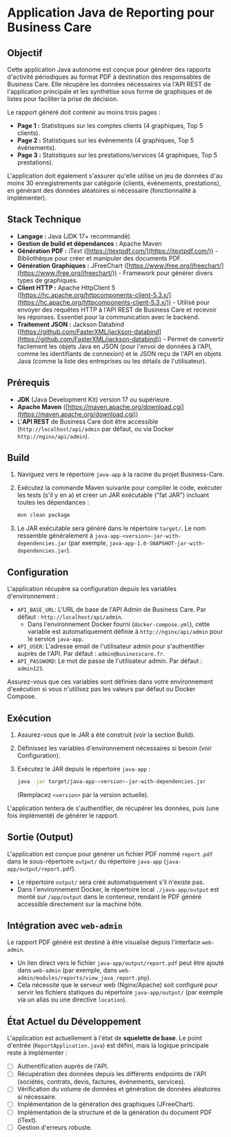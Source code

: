 # Application Java de Reporting pour Business Care

## Objectif

Cette application Java autonome est conçue pour générer des rapports d'activité périodiques au format PDF à destination des responsables de Business Care. Elle récupère les données nécessaires via l'API REST de l'application principale et les synthétise sous forme de graphiques et de listes pour faciliter la prise de décision.

Le rapport généré doit contenir au moins trois pages :
*   **Page 1 :** Statistiques sur les comptes clients (4 graphiques, Top 5 clients).
*   **Page 2 :** Statistiques sur les événements (4 graphiques, Top 5 événements).
*   **Page 3 :** Statistiques sur les prestations/services (4 graphiques, Top 5 prestations).

L'application doit également s'assurer qu'elle utilise un jeu de données d'au moins 30 enregistrements par catégorie (clients, événements, prestations), en générant des données aléatoires si nécessaire (fonctionnalité à implémenter).

## Stack Technique

*   **Langage :** Java (JDK 17+ recommandé)
*   **Gestion de build et dépendances :** Apache Maven
*   **Génération PDF :** iText ([https://itextpdf.com/](https://itextpdf.com/)) - Bibliothèque pour créer et manipuler des documents PDF.
*   **Génération Graphiques :** JFreeChart ([https://www.jfree.org/jfreechart/](https://www.jfree.org/jfreechart/)) - Framework pour générer divers types de graphiques.
*   **Client HTTP :** Apache HttpClient 5 ([https://hc.apache.org/httpcomponents-client-5.3.x/](https://hc.apache.org/httpcomponents-client-5.3.x/)) - Utilisé pour envoyer des requêtes HTTP à l'API REST de Business Care et recevoir les réponses. Essentiel pour la communication avec le backend.
*   **Traitement JSON :** Jackson Databind ([https://github.com/FasterXML/jackson-databind](https://github.com/FasterXML/jackson-databind)) - Permet de convertir facilement les objets Java en JSON (pour l'envoi de données à l'API, comme les identifiants de connexion) et le JSON reçu de l'API en objets Java (comme la liste des entreprises ou les détails de l'utilisateur).

## Prérequis

*   **JDK** (Java Development Kit) version 17 ou supérieure.
*   **Apache Maven** ([https://maven.apache.org/download.cgi](https://maven.apache.org/download.cgi))
*   L'**API REST** de Business Care doit être accessible (`http://localhost/api/admin` par défaut, ou via Docker `http://nginx/api/admin`).

## Build

1.  Naviguez vers le répertoire `java-app` à la racine du projet Business-Care.
2.  Exécutez la commande Maven suivante pour compiler le code, exécuter les tests (s'il y en a) et créer un JAR exécutable ("fat JAR") incluant toutes les dépendances :

    ```bash
    mvn clean package
    ```
3.  Le JAR exécutable sera généré dans le répertoire `target/`. Le nom ressemble généralement à `java-app-<version>-jar-with-dependencies.jar` (par exemple, `java-app-1.0-SNAPSHOT-jar-with-dependencies.jar`).

## Configuration

L'application récupère sa configuration depuis les variables d'environnement :

*   `API_BASE_URL`: L'URL de base de l'API Admin de Business Care. Par défaut : `http://localhost/api/admin`.
    *   Dans l'environnement Docker fourni (`docker-compose.yml`), cette variable est automatiquement définie à `http://nginx/api/admin` pour le service `java-app`.
*   `API_USER`: L'adresse email de l'utilisateur admin pour s'authentifier auprès de l'API. Par défaut : `admin@businesscare.fr`.
*   `API_PASSWORD`: Le mot de passe de l'utilisateur admin. Par défaut : `admin123`.

Assurez-vous que ces variables sont définies dans votre environnement d'exécution si vous n'utilisez pas les valeurs par défaut ou Docker Compose.

## Exécution

1.  Assurez-vous que le JAR a été construit (voir la section Build).
2.  Définissez les variables d'environnement nécessaires si besoin (voir Configuration).
3.  Exécutez le JAR depuis le répertoire `java-app` :

    ```bash
    java -jar target/java-app-<version>-jar-with-dependencies.jar
    ```
    (Remplacez `<version>` par la version actuelle).

L'application tentera de s'authentifier, de récupérer les données, puis (une fois implémenté) de générer le rapport.

## Sortie (Output)

L'application est conçue pour générer un fichier PDF nommé `report.pdf` dans le sous-répertoire `output/` du répertoire `java-app` (`java-app/output/report.pdf`).

*   Le répertoire `output/` sera créé automatiquement s'il n'existe pas.
*   Dans l'environnement Docker, le répertoire local `./java-app/output` est monté sur `/app/output` dans le conteneur, rendant le PDF généré accessible directement sur la machine hôte.

## Intégration avec `web-admin`

Le rapport PDF généré est destiné à être visualisé depuis l'interface `web-admin`.

*   Un lien direct vers le fichier `java-app/output/report.pdf` peut être ajouté dans `web-admin` (par exemple, dans `web-admin/modules/reports/view_java_report.php`).
*   Cela nécessite que le serveur web (Nginx/Apache) soit configuré pour servir les fichiers statiques du répertoire `java-app/output/` (par exemple via un alias ou une directive `location`).

## État Actuel du Développement

L'application est actuellement à l'état de **squelette de base**. Le point d'entrée (`ReportApplication.java`) est défini, mais la logique principale reste à implémenter :

*   [ ] Authentification auprès de l'API.
*   [ ] Récupération des données depuis les différents endpoints de l'API (sociétés, contrats, devis, factures, événements, services).
*   [ ] Vérification du volume de données et génération de données aléatoires si nécessaire.
*   [ ] Implémentation de la génération des graphiques (JFreeChart).
*   [ ] Implémentation de la structure et de la génération du document PDF (iText).
*   [ ] Gestion d'erreurs robuste.
